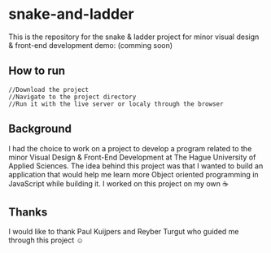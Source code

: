 # snake-and-ladder
 This is the repository for the snake & ladder project for minor visual design & front-end development
 demo: (comming soon)

 ## How to run
```
//Download the project
//Navigate to the project directory
//Run it with the live server or localy through the browser
```
## Background
I had the choice to work on a project to develop a program related to the minor Visual Design & Front-End Development at The Hague University of Applied Sciences. The idea behind this project was that I wanted to build an application that would help me learn more Object oriented programming in JavaScript while building it. I worked on this project on my own ☕

## Thanks

I would like to thank Paul Kuijpers and Reyber Turgut who guided me through this project ☺️


